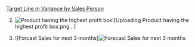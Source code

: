 [Target Line in Variance by Sales Person](https://github.com/prithvirajh98/Power-BI-Projects/assets/127682525/cc60f89c-973b-4962-abae-b9c9e8dcb460)

2. ![Product having the highest profit box]()![Uploading Product having the highest profit box.png…]

3. ![Forcast Sales for next 3 months]![Forecast Sales for next 3 months](https://github.com/prithvirajh98/Power-BI-Projects/assets/127682525/1b8e09aa-ef64-41a2-9024-0a3179a8d0fe)

